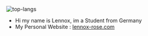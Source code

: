 ![top-langs](https://github-readme-stats.vercel.app/api/top-langs?username=Lennoxrose&langs_count=10&layout=donut-vertical&size_weight=0.25&count_weight=0.8&theme=dark)

- Hi my name is Lennox, im a Student from Germany
- My Personal Website : [lennox-rose.com](https://lennox-rose.com/)
